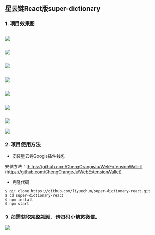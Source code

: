 ## 星云链React版super-dictionary


### 1. 项目效果图

![](http://om1c35wrq.bkt.clouddn.com/Snip20180510_12.png)
----
![](http://om1c35wrq.bkt.clouddn.com/Snip20180510_13.png)
----
![](http://om1c35wrq.bkt.clouddn.com/Snip20180510_14.png)
----
![](http://om1c35wrq.bkt.clouddn.com/Snip20180510_15.png)
----
![](http://om1c35wrq.bkt.clouddn.com/Snip20180510_16.png)
----
![](http://om1c35wrq.bkt.clouddn.com/Snip20180510_17.png)
----
![](http://om1c35wrq.bkt.clouddn.com/Snip20180510_19.png)
----
![](http://om1c35wrq.bkt.clouddn.com/Snip20180510_20.png)

### 2. 项目使用方法

- 安装星云链Google插件钱包

安装方法：[https://github.com/ChengOrangeJu/WebExtensionWallet](https://github.com/ChengOrangeJu/WebExtensionWallet)

- 克隆代码

```
$ git clone https://github.com/liyuechun/super-dictionary-react.git
$ cd super-dictionary-react
$ npm install
$ npm start
```

### 3. 如需获取完整视频，请扫码小精灵微信。

![](http://om1c35wrq.bkt.clouddn.com/%E5%B0%8F%E7%B2%BE%E7%81%B5-%E5%AE%A2%E6%9C%8D.jpeg)

